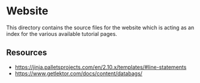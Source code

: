 # Website

This directory contains the source files for the website which is acting as
an index for the various available tutorial pages.

## Resources

- https://jinja.palletsprojects.com/en/2.10.x/templates/#line-statements
- https://www.getlektor.com/docs/content/databags/
